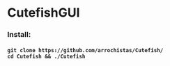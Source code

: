 <h1>CutefishGUI</h1>
<h3>Install:</h3>
<h4>
<code>git clone https://github.com/arrochistas/Cutefish/</code>
  <br>
<code>cd Cutefish && ./Cutefish</code>
</h4>
